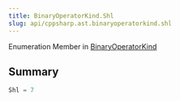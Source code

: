 ```yaml
---
title: BinaryOperatorKind.Shl
slug: api/cppsharp.ast.binaryoperatorkind.shl
---
```

Enumeration Member in [BinaryOperatorKind](/api/cppsharp/ast/binaryoperatorkind)

## Summary



```csharp
Shl = 7
```

